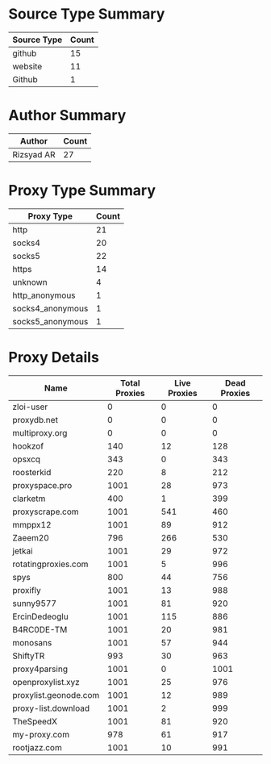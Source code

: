 # Source Type Summary

| Source Type | Count |
|-------------|-------|
| github | 15 |
| website | 11 |
| Github | 1 |


# Author Summary

| Author | Count |
|--------|-------|
| Rizsyad AR | 27 |


# Proxy Type Summary

| Proxy Type | Count |
|------------|-------|
| http | 21 |
| socks4 | 20 |
| socks5 | 22 |
| https | 14 |
| unknown | 4 |
| http_anonymous | 1 |
| socks4_anonymous | 1 |
| socks5_anonymous | 1 |


# Proxy Details

| Name | Total Proxies | Live Proxies | Dead Proxies |
|------|---------------|--------------|---------------|
| zloi-user | 0 | 0 | 0 |
| proxydb.net | 0 | 0 | 0 |
| multiproxy.org | 0 | 0 | 0 |
| hookzof | 140 | 12 | 128 |
| opsxcq | 343 | 0 | 343 |
| roosterkid | 220 | 8 | 212 |
| proxyspace.pro | 1001 | 28 | 973 |
| clarketm | 400 | 1 | 399 |
| proxyscrape.com | 1001 | 541 | 460 |
| mmppx12 | 1001 | 89 | 912 |
| Zaeem20 | 796 | 266 | 530 |
| jetkai | 1001 | 29 | 972 |
| rotatingproxies.com | 1001 | 5 | 996 |
| spys | 800 | 44 | 756 |
| proxifly | 1001 | 13 | 988 |
| sunny9577 | 1001 | 81 | 920 |
| ErcinDedeoglu | 1001 | 115 | 886 |
| B4RC0DE-TM | 1001 | 20 | 981 |
| monosans | 1001 | 57 | 944 |
| ShiftyTR | 993 | 30 | 963 |
| proxy4parsing | 1001 | 0 | 1001 |
| openproxylist.xyz | 1001 | 25 | 976 |
| proxylist.geonode.com | 1001 | 12 | 989 |
| proxy-list.download | 1001 | 2 | 999 |
| TheSpeedX | 1001 | 81 | 920 |
| my-proxy.com | 978 | 61 | 917 |
| rootjazz.com | 1001 | 10 | 991 |
